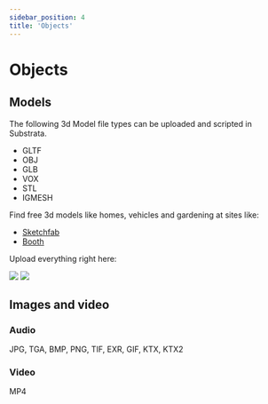 ```yaml
---
sidebar_position: 4
title: 'Objects'
---
```


# Objects

## Models

The following 3d Model file types can be uploaded and scripted in Substrata. 

- GLTF 
- OBJ
- GLB
- VOX
- STL
- IGMESH

Find free 3d models like homes, vehicles and gardening at sites like: 
- [Sketchfab](https://sketchfab.com/feed)
- [Booth](https://booth.pm/en)

Upload everything right here:

![](https://i.imgur.com/q0FA7A7.png)
![](https://i.imgur.com/3TndSwq.png)

## Images and video

### Audio 

JPG, TGA, BMP, PNG, TIF, EXR, GIF, KTX, KTX2

### Video

MP4